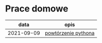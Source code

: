 # Prace domowe

| data       | opis                                          |
|------------|-----------------------------------------------|
| 2021-09-09 | [powtórzenie pythona](2021-09-09-notatka.md)  |
